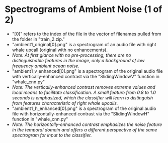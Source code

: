 Spectrograms of Ambient Noise (1 of 2)
=========================
- "[0]" refers to the index of the file in the vector of filenames pulled from the folder in "train_2.zip."
- "ambient1_original[0].png" is a spectrogram of an audio file with right whale upcall (original with no enhancements). 
- *Note: At first glance with no pre-processing, there are no distinguishable features in the image, only a background
of low frequency ambient ocean noise.*
- "ambient1_v_enhanced[0].png" is a spectrogram of the original audio file with vertically-enhanced contrast via the 
"SlidingWindowV" function in "whale_cnn.py"
- *Note: The vertically-enhanced contrast removes extreme values and local means to facilitate classification. A small 
feature from 0.8 to 1.0 seconds is emphasized, which the classifier will learn to distinguish from features characteristic
of right whale upcalls.*
- "ambient1_h_enhanced[0].png" is a spectrogram of the original audio file with horizontally-enhanced contrast via the 
"SlidingWindowH" function in "whale_cnn.py"
- *Note: The horizontally-enhanced contrast emphasizes the noise feature in the temporal domain and offers a different 
perspective of the same spectrogram for input to the classifier.*
